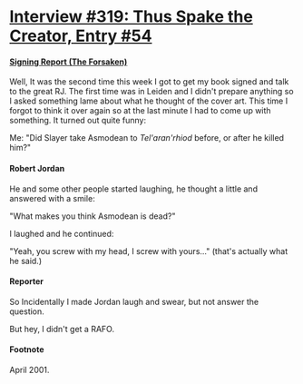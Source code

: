 # [Interview #319: Thus Spake the Creator, Entry #54](https://www.theoryland.com/intvmain.php?i=319#54)

#### [Signing Report (The Forsaken)](http://www.oocities.org/area51/stargate/8513/creator-forsaken.htm)

Well, It was the second time this week I got to get my book signed and talk to the great RJ. The first time was in Leiden and I didn't prepare anything so I asked something lame about what he thought of the cover art. This time I forgot to think it over again so at the last minute I had to come up with something. It turned out quite funny:

Me: "Did Slayer take Asmodean to
*Tel'aran'rhiod*
before, or after he killed him?"

#### Robert Jordan

He and some other people started laughing, he thought a little and answered with a smile:

"What makes you think Asmodean is dead?"

I laughed and he continued:

"Yeah, you screw with my head, I screw with yours..." (that's actually what he said.)

#### Reporter

So Incidentally I made Jordan laugh and swear, but not answer the question.

But hey, I didn't get a RAFO.

#### Footnote

April 2001.

